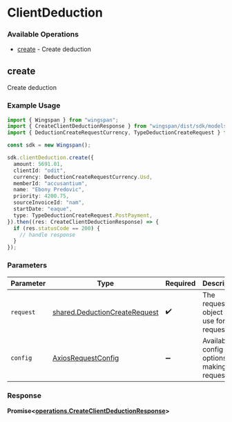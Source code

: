# ClientDeduction

### Available Operations

* [create](#create) - Create deduction

## create

Create deduction

### Example Usage

```typescript
import { Wingspan } from "wingspan";
import { CreateClientDeductionResponse } from "wingspan/dist/sdk/models/operations";
import { DeductionCreateRequestCurrency, TypeDeductionCreateRequest } from "wingspan/dist/sdk/models/shared";

const sdk = new Wingspan();

sdk.clientDeduction.create({
  amount: 5691.01,
  clientId: "odit",
  currency: DeductionCreateRequestCurrency.Usd,
  memberId: "accusantium",
  name: "Ebony Predovic",
  priority: 4200.75,
  sourceInvoiceId: "nam",
  startDate: "eaque",
  type: TypeDeductionCreateRequest.PostPayment,
}).then((res: CreateClientDeductionResponse) => {
  if (res.statusCode == 200) {
    // handle response
  }
});
```

### Parameters

| Parameter                                                                      | Type                                                                           | Required                                                                       | Description                                                                    |
| ------------------------------------------------------------------------------ | ------------------------------------------------------------------------------ | ------------------------------------------------------------------------------ | ------------------------------------------------------------------------------ |
| `request`                                                                      | [shared.DeductionCreateRequest](../../models/shared/deductioncreaterequest.md) | :heavy_check_mark:                                                             | The request object to use for the request.                                     |
| `config`                                                                       | [AxiosRequestConfig](https://axios-http.com/docs/req_config)                   | :heavy_minus_sign:                                                             | Available config options for making requests.                                  |


### Response

**Promise<[operations.CreateClientDeductionResponse](../../models/operations/createclientdeductionresponse.md)>**

